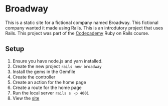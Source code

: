 # Broadway

This is a static site for a fictional company named Broadway. This fictional company wanted it made using Rails. This is an introdutory project that uses Rails. This project was part of the [Codecademy](www.codecademy.com) Ruby on Rails course.

## Setup

1. Ensure you have node.js and yarn installed.
1. Create the new project `rails new broadway`
1. Install the gems in the Gemfile
1. Create the controller
1. Create an action for the home page
1. Create a route for the home page
1. Run the local server `rails s -p 4001`
1. View the [site](http://localhost:4001/)
